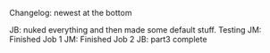 Changelog: newest at the bottom

JB: nuked everything and then made some default stuff.  Testing
JM: Finished Job 1
JM: Finished Job 2
JB: part3 complete